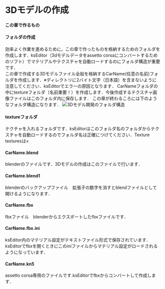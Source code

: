 # 3Dモデルの作成
#### この章で作るもの

#### フォルダの作成
効率よく作業を進めるために，この章で作ったものを格納するためのフォルダを作成します．ksEditor（3dモデルデータをassetto corsaにコンバートするためのソフト）でマテリアルやテクスチャを自動ロードするのにフォルダ構造が重要です．  
この章で作成する3Dモデルファイル全般を格納するCarName(任意の名前)フォルダを作成します．※ディレクトリに2バイト文字（日本語）を含まないように注意してください．ksEditorでエラーの原因となります．
CarNameフォルダの中にtextureフォルダ（名前重要！）を作成します．今後作成するテクスチャ画像ファイルはこのフォルダ内に保存します．
この章が終わるころには下のようなフォルダ構造になります．
![3Dモデル開発のフォルダ構造](https://user-images.githubusercontent.com/81402033/138374112-50e53019-490a-4ba5-bc23-c418ae2a3be2.png)
#### textureフォルダ
テクチャを入れるフォルダです．ksEditorはこのフォルダ名のフォルダからテクスチャを自動ロードするのでフォルダ名は正確につけてください．Texture texturesは×
#### CarName.blend
blenderのファイルです．3Dモデルの作成はこのファイルで行います．
#### CarName.blend1
blenderのバックアップファイル　拡張子の数字を消すとblendファイルとして開けるようになります．
#### CarName.fbx
fbxファイル　blenderからエクスポートしたfbxファイルです．
#### CarName.fbx.ini
ksEditor内のマテリアル設定がテキストファイル形式で保存されています．ksEditorでfbxを開くときにこのiniファイルからマテリアル設定がロードされるようになっています．  
#### CarName.kn5
assetto corsa専用のファイルです.ksEditorでfbxからコンバートして作成します．
